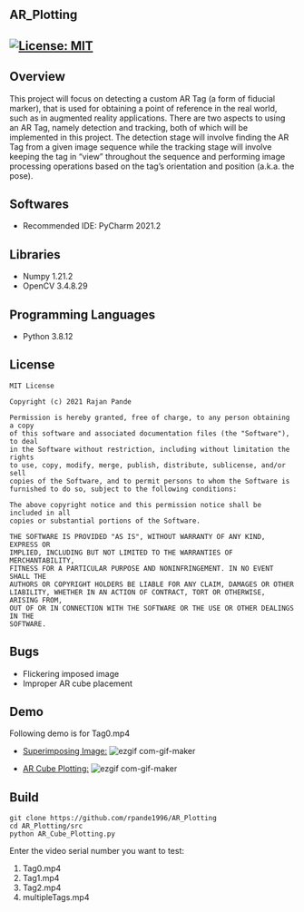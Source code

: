## AR_Plotting
[![License: MIT](https://img.shields.io/badge/License-MIT-green.svg)](https://opensource.org/licenses/MIT)
---

## Overview

This project will focus on detecting a custom AR Tag (a form of fiducial marker), that is used for obtaining a point of
reference in the real world, such as in augmented reality applications. There are two aspects to using an AR Tag, namely
detection and tracking, both of which will be implemented in this project. The detection stage will involve finding
the AR Tag from a given image sequence while the tracking stage will involve keeping the tag in “view” throughout the
sequence and performing image processing operations based on the tag’s orientation and position (a.k.a. the pose).

## Softwares

* Recommended IDE: PyCharm 2021.2

## Libraries

* Numpy 1.21.2
* OpenCV 3.4.8.29

## Programming Languages

* Python 3.8.12

## License 

```
MIT License

Copyright (c) 2021 Rajan Pande

Permission is hereby granted, free of charge, to any person obtaining a copy
of this software and associated documentation files (the "Software"), to deal
in the Software without restriction, including without limitation the rights
to use, copy, modify, merge, publish, distribute, sublicense, and/or sell
copies of the Software, and to permit persons to whom the Software is
furnished to do so, subject to the following conditions:

The above copyright notice and this permission notice shall be included in all
copies or substantial portions of the Software.

THE SOFTWARE IS PROVIDED "AS IS", WITHOUT WARRANTY OF ANY KIND, EXPRESS OR
IMPLIED, INCLUDING BUT NOT LIMITED TO THE WARRANTIES OF MERCHANTABILITY,
FITNESS FOR A PARTICULAR PURPOSE AND NONINFRINGEMENT. IN NO EVENT SHALL THE
AUTHORS OR COPYRIGHT HOLDERS BE LIABLE FOR ANY CLAIM, DAMAGES OR OTHER
LIABILITY, WHETHER IN AN ACTION OF CONTRACT, TORT OR OTHERWISE, ARISING FROM,
OUT OF OR IN CONNECTION WITH THE SOFTWARE OR THE USE OR OTHER DEALINGS IN THE 
SOFTWARE.
```
## Bugs

* Flickering imposed image
* Improper AR cube placement

## Demo

Following demo is for Tag0.mp4

- [Superimposing Image:](https://youtu.be/RCyzip66vL8)
![ezgif com-gif-maker](https://github.com/rpande1996/AR_Plotting/blob/main/media/gif/testudo.gif)

- [AR Cube Plotting:](https://youtu.be/v349lcfAsPU)
![ezgif com-gif-maker](https://github.com/rpande1996/AR_Plotting/blob/main/media/gif/cube.gif)

## Build

```
git clone https://github.com/rpande1996/AR_Plotting
cd AR_Plotting/src
python AR_Cube_Plotting.py
```
Enter the video serial number you want to test:
1. Tag0.mp4
2. Tag1.mp4
3. Tag2.mp4
4. multipleTags.mp4